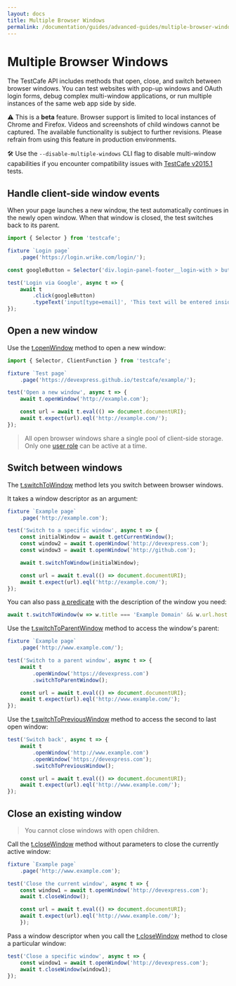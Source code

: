 ```yaml
---
layout: docs
title: Multiple Browser Windows
permalink: /documentation/guides/advanced-guides/multiple-browser-windows.html
---
```

# Multiple Browser Windows

The TestCafe API includes methods that open, close, and switch between browser windows. You can test websites with pop-up windows and OAuth login forms, debug complex multi-window applications, or run multiple instances of the same web app side by side.

⚠ This is a **beta** feature. Browser support is limited to local instances of Chrome and Firefox. Videos and screenshots of child windows cannot be captured. The available functionality is subject to further revisions. Please refrain from using this feature in production environments.

️🛠️ Use the `--disable-multiple-windows` CLI flag to disable multi-window capabilities if you encounter compatibility issues with [TestCafe v2015.1](http://testcafe.devexpress.com/documentation) tests.

## Handle client-side window events

When your page launches a new window, the test automatically continues in the newly open window. When that window is closed, the test switches back to its parent.

```js
import { Selector } from 'testcafe';

fixture `Login page`
    .page('https://login.wrike.com/login/');

const googleButton = Selector('div.login-panel-footer__login-with > button');

test('Login via Google', async t => {
    await t
        .click(googleButton)
        .typeText('input[type=email]', 'This text will be entered inside the login dialog');
});
```

## Open a new window

Use the [t.openWindow](../../reference/test-api/testcontroller/openwindow.md) method to open a new window:

```js
import { Selector, ClientFunction } from 'testcafe';

fixture `Test page`
    .page('https://devexpress.github.io/testcafe/example/');

test('Open a new window', async t => {
    await t.openWindow('http://example.com');

    const url = await t.eval(() => document.documentURI);
    await t.expect(url).eql('http://example.com/');
});
```

>All open browser windows share a single pool of client-side storage. Only one [user role](https://devexpress.github.io/testcafe/documentation/guides/advanced-guides/authentication.html#user-roles) can be active at a time.

## Switch between windows

The [t.switchToWindow](../../reference/test-api/testcontroller/switchtowindow.md) method lets you switch between browser windows.

It takes a window descriptor as an argument:

```js
fixture `Example page`
    .page('http://example.com');

test('Switch to a specific window', async t => {
    const initialWindow = await t.getCurrentWindow();
    const window2 = await t.openWindow('http://devexpress.com');
    const window3 = await t.openWindow('http://github.com');

    await t.switchToWindow(initialWindow);

    const url = await t.eval(() => document.documentURI);
    await t.expect(url).eql('http://example.com/');
});
```

You can also pass [a predicate](../../reference/test-api/testcontroller/switchtowindow.md#tswitchtowindowpredicate) with the description of the window you need:

```js
await t.switchToWindow(w => w.title === 'Example Domain' && w.url.host === 'example.com');
```

Use the [t.switchToParentWindow](../../reference/test-api/testcontroller/switchtoparentwindow.md) method to access the window's parent:

```js
fixture `Example page`
    .page('http://www.example.com/');

test('Switch to a parent window', async t => {
    await t
        .openWindow('https://devexpress.com')
        .switchToParentWindow();

    const url = await t.eval(() => document.documentURI);
    await t.expect(url).eql('http://www.example.com/');
});
```

Use the [t.switchToPreviousWindow](../../reference/test-api/testcontroller/switchtopreviouswindow.md) method to access the second to last open window:

```js
test('Switch back', async t => {
    await t
        .openWindow('http://www.example.com')
        .openWindow('https://devexpress.com');
        .switchToPreviousWindow();

    const url = await t.eval(() => document.documentURI);
    await t.expect(url).eql('http://www.example.com/');
});
```

## Close an existing window

>You cannot close windows with open children.

Call the [t.closeWindow](../../reference/test-api/testcontroller/closewindow.md) method without parameters to close the currently active window:

```js
fixture `Example page`
    .page('http://www.example.com');

test('Close the current window', async t => {
    const window1 = await t.openWindow('http://devexpress.com');
    await t.closeWindow();

    const url = await t.eval(() => document.documentURI);
    await t.expect(url).eql('http://www.example.com/');
    });

```

Pass a window descriptor when you call the [t.closeWindow](../../reference/test-api/testcontroller/closewindow.md) method to close a particular window:

```js
test('Close a specific window', async t => {
    const window1 = await t.openWindow('http://devexpress.com');
    await t.closeWindow(window1);
});
```
